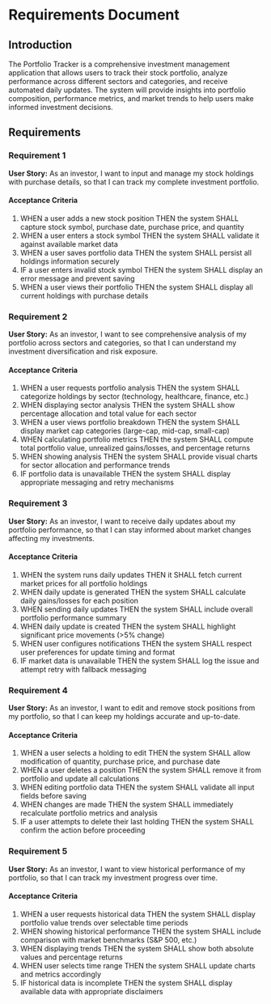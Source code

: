 # Requirements Document

## Introduction

The Portfolio Tracker is a comprehensive investment management application that allows users to track their stock portfolio, analyze performance across different sectors and categories, and receive automated daily updates. The system will provide insights into portfolio composition, performance metrics, and market trends to help users make informed investment decisions.

## Requirements

### Requirement 1

**User Story:** As an investor, I want to input and manage my stock holdings with purchase details, so that I can track my complete investment portfolio.

#### Acceptance Criteria

1. WHEN a user adds a new stock position THEN the system SHALL capture stock symbol, purchase date, purchase price, and quantity
2. WHEN a user enters a stock symbol THEN the system SHALL validate it against available market data
3. WHEN a user saves portfolio data THEN the system SHALL persist all holdings information securely
4. IF a user enters invalid stock symbol THEN the system SHALL display an error message and prevent saving
5. WHEN a user views their portfolio THEN the system SHALL display all current holdings with purchase details

### Requirement 2

**User Story:** As an investor, I want to see comprehensive analysis of my portfolio across sectors and categories, so that I can understand my investment diversification and risk exposure.

#### Acceptance Criteria

1. WHEN a user requests portfolio analysis THEN the system SHALL categorize holdings by sector (technology, healthcare, finance, etc.)
2. WHEN displaying sector analysis THEN the system SHALL show percentage allocation and total value for each sector
3. WHEN a user views portfolio breakdown THEN the system SHALL display market cap categories (large-cap, mid-cap, small-cap)
4. WHEN calculating portfolio metrics THEN the system SHALL compute total portfolio value, unrealized gains/losses, and percentage returns
5. WHEN showing analysis THEN the system SHALL provide visual charts for sector allocation and performance trends
6. IF portfolio data is unavailable THEN the system SHALL display appropriate messaging and retry mechanisms

### Requirement 3

**User Story:** As an investor, I want to receive daily updates about my portfolio performance, so that I can stay informed about market changes affecting my investments.

#### Acceptance Criteria

1. WHEN the system runs daily updates THEN it SHALL fetch current market prices for all portfolio holdings
2. WHEN daily update is generated THEN the system SHALL calculate daily gains/losses for each position
3. WHEN sending daily updates THEN the system SHALL include overall portfolio performance summary
4. WHEN daily update is created THEN the system SHALL highlight significant price movements (>5% change)
5. WHEN user configures notifications THEN the system SHALL respect user preferences for update timing and format
6. IF market data is unavailable THEN the system SHALL log the issue and attempt retry with fallback messaging

### Requirement 4

**User Story:** As an investor, I want to edit and remove stock positions from my portfolio, so that I can keep my holdings accurate and up-to-date.

#### Acceptance Criteria

1. WHEN a user selects a holding to edit THEN the system SHALL allow modification of quantity, purchase price, and purchase date
2. WHEN a user deletes a position THEN the system SHALL remove it from portfolio and update all calculations
3. WHEN editing portfolio data THEN the system SHALL validate all input fields before saving
4. WHEN changes are made THEN the system SHALL immediately recalculate portfolio metrics and analysis
5. IF a user attempts to delete their last holding THEN the system SHALL confirm the action before proceeding

### Requirement 5

**User Story:** As an investor, I want to view historical performance of my portfolio, so that I can track my investment progress over time.

#### Acceptance Criteria

1. WHEN a user requests historical data THEN the system SHALL display portfolio value trends over selectable time periods
2. WHEN showing historical performance THEN the system SHALL include comparison with market benchmarks (S&P 500, etc.)
3. WHEN displaying trends THEN the system SHALL show both absolute values and percentage returns
4. WHEN user selects time range THEN the system SHALL update charts and metrics accordingly
5. IF historical data is incomplete THEN the system SHALL display available data with appropriate disclaimers